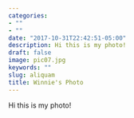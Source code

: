 ```yaml
---
categories:
- ""
- ""
date: "2017-10-31T22:42:51-05:00"
description: Hi this is my photo!
draft: false
image: pic07.jpg
keywords: ""
slug: aliquam
title: Winnie's Photo
---
```


Hi this is my photo!